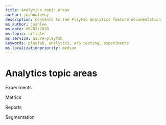 ```yaml
---
title: Analytics topic areas
author: joannaleecy
description: Contents to the PlayFab Analytics feature documentation
ms.author: joanlee
ms.date: 06/05/2020
ms.topic: article
ms.service: azure-playfab
keywords: playfab, analytics, a/b testing, experiments
ms.localizationpriority: medium
---
```


# Analytics topic areas

Experiments

Metrics

Reports

Segmentation